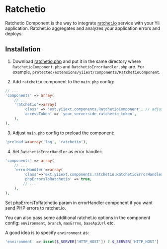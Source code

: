 Ratchetio
=========

Ratchetio Component is the way to integrate [ratchet.io](http://ratchet.io/) service with your Yii application.
Ratchet.io aggregates and analyzes your application errors and deploys.

Installation
------------

1. Download [ratchetio.php](https://raw.github.com/ratchetio/ratchetio-php/master/ratchetio.php)
   and put it in the same directory where `RatchetioComponent.php` and `RatchetioErrorHandler.php` are.
   For example, `protected/extensions/yiiext/components/RatchetioComponent`.

2. Add `ratchetio` component to the `main.php` config:

```php
// ...
'components' => array(
	// ...
	'ratchetio'=>array(
		'class' => 'ext.yiiext.components.RatchetioComponent', // adjust path if needed
		'accessToken' => 'your_serverside_ratchetio_token',
	),
),
```

3. Adjust `main.php` config to preload the component:

```php
'preload'=>array('log', 'ratchetio'),
```

4. Set `RatchetioErrorHandler` as error handler:

```php
'components' => array(
	// ...
	'errorHandler'=>array(
		'class'=>'ext.yiiext.components.ratchetio.RatchetioErrorHandler',
		'phpErrorsToRatchetio' => true,
		// ...
	),
),
```
Set phpErrorsToRatchetio param in errorHandler component if you want send PHP errors to ratchet.io.

You can also pass some additional ratchet.io options in the component config:
`environment`, `branch`, `maxErrno`, `baseApiUrl` etc.

A good idea is to specify `environment` as:

```php
'environment' => isset($_SERVER['HTTP_HOST']) ? $_SERVER['HTTP_HOST'] : 'cli_'.php_uname("n"),
```
